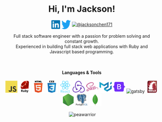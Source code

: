<h1 align="center">Hi, I'm Jackson!</h1>
<p align="center">
  <a href=https://linkedin.com/in/jacksonchen171 target="blank"><img align="center" src=https://github.com/devicons/devicon/blob/master/icons/linkedin/linkedin-original.svg alt="jacksonchen171" height="30" width="30" /></a>
  <a href=https://twitter.com/jacksonchen171 target="blank"><img align="center" src=https://github.com/devicons/devicon/blob/master/icons/twitter/twitter-original.svg alt="@jacksonchen171" height="30" width="30" /></a>
  <a href=https://medium.com/@jacksonchen171 target="blank"><img align="center" src=https://cdn.jsdelivr.net/npm/simple-icons@3.0.1/icons/medium.svg alt="@jacksonchen171" height="30" width="30" /></a>
</p>
<p align="center"> Full stack software engineer with a passion for problem solving and constant growth.<br> Experienced in building full stack web applications with Ruby and Javascript based programming.</p>
<br>

<h4 align="center">Languages & Tools</h4>
<p align="center">
  <img src="https://github.com/devicons/devicon/blob/master/icons/javascript/javascript-original.svg" alt="javascript" 
       width="40" height="40" />
  <img src="https://github.com/devicons/devicon/blob/master/icons/ruby/ruby-original-wordmark.svg" alt="ruby"
        width="40" height="40" />
  <img src="https://github.com/devicons/devicon/blob/master/icons/html5/html5-original-wordmark.svg" alt="html5"
        width="40" height="40" />
  <img src="https://github.com/devicons/devicon/blob/master/icons/css3/css3-original-wordmark.svg" alt="css3"
        width="40" height="40" />
  <img src="https://github.com/devicons/devicon/blob/master/icons/react/react-original-wordmark.svg" alt="react"
        width="40" height="40" />
  <img src="https://github.com/devicons/devicon/blob/master/icons/redux/redux-original.svg" alt="redux" width="40"
        height="40" />
  <img src="https://github.com/devicons/devicon/blob/master/icons/sass/sass-original.svg" alt="sass" width="40"
        height="40" />
  <img src="https://github.com/devicons/devicon/blob/master/icons/materialui/materialui-original.svg" alt="materialui"
        width="40" height="40" />
  <img src="https://github.com/devicons/devicon/blob/master/icons/bootstrap/bootstrap-plain.svg" alt="bootstrap"
        width="40" height="40" />
  <img src="https://www.vectorlogo.zone/logos/gatsbyjs/gatsbyjs-icon.svg" alt="gatsby" 
       width="40" height="40"/> 
  <img src="https://github.com/devicons/devicon/blob/master/icons/rails/rails-original-wordmark.svg" alt="rails"
        width="40" height="40" />
  <img src='https://github.com/devicons/devicon/blob/master/icons/nodejs/nodejs-original.svg' alt='nodejs' 
       width='40' height='40' />
  <img src="https://github.com/devicons/devicon/blob/master/icons/postgresql/postgresql-original-wordmark.svg" alt="postgresql" 
       width="40" height="40" />
  <img src='https://github.com/devicons/devicon/blob/master/icons/mongodb/mongodb-original.svg' alt='mongodb' width='40'
        height='40' />
</p>

<p align="center">&nbsp;<img align="center" src="https://github-readme-stats.vercel.app/api?username=peawarrior&show_icons=true" alt="peawarrior" /></p>
